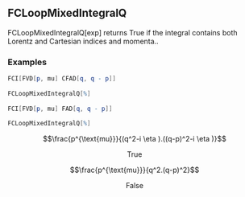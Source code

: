 ##  FCLoopMixedIntegralQ 

FCLoopMixedIntegralQ[exp]  returns True if the integral contains both Lorentz and Cartesian indices and momenta..

###  Examples 

```mathematica
FCI[FVD[p, mu] CFAD[q, q - p]] 
 
FCLoopMixedIntegralQ[%] 
 
FCI[FVD[p, mu] FAD[q, q - p]] 
 
FCLoopMixedIntegralQ[%]
```

$$\frac{p^{\text{mu}}}{(q^2-i \eta ).((q-p)^2-i \eta )}$$

$$\text{True}$$

$$\frac{p^{\text{mu}}}{q^2.(q-p)^2}$$

$$\text{False}$$
